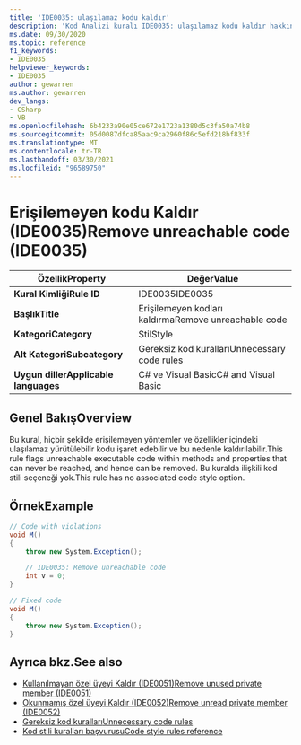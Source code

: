 ```yaml
---
title: 'IDE0035: ulaşılamaz kodu kaldır'
description: 'Kod Analizi kuralı IDE0035: ulaşılamaz kodu kaldır hakkında bilgi edinin'
ms.date: 09/30/2020
ms.topic: reference
f1_keywords:
- IDE0035
helpviewer_keywords:
- IDE0035
author: gewarren
ms.author: gewarren
dev_langs:
- CSharp
- VB
ms.openlocfilehash: 6b4233a90e05ce672e1723a1380d5c3fa50a74b8
ms.sourcegitcommit: 05d0087dfca85aac9ca2960f86c5efd218bf833f
ms.translationtype: MT
ms.contentlocale: tr-TR
ms.lasthandoff: 03/30/2021
ms.locfileid: "96589750"
---
```

# <a name="remove-unreachable-code-ide0035"></a><span data-ttu-id="959a9-103">Erişilemeyen kodu Kaldır (IDE0035)</span><span class="sxs-lookup"><span data-stu-id="959a9-103">Remove unreachable code (IDE0035)</span></span>

|<span data-ttu-id="959a9-104">Özellik</span><span class="sxs-lookup"><span data-stu-id="959a9-104">Property</span></span>|<span data-ttu-id="959a9-105">Değer</span><span class="sxs-lookup"><span data-stu-id="959a9-105">Value</span></span>|
|-|-|
| <span data-ttu-id="959a9-106">**Kural Kimliği**</span><span class="sxs-lookup"><span data-stu-id="959a9-106">**Rule ID**</span></span> | <span data-ttu-id="959a9-107">IDE0035</span><span class="sxs-lookup"><span data-stu-id="959a9-107">IDE0035</span></span> |
| <span data-ttu-id="959a9-108">**Başlık**</span><span class="sxs-lookup"><span data-stu-id="959a9-108">**Title**</span></span> | <span data-ttu-id="959a9-109">Erişilemeyen kodları kaldırma</span><span class="sxs-lookup"><span data-stu-id="959a9-109">Remove unreachable code</span></span> |
| <span data-ttu-id="959a9-110">**Kategori**</span><span class="sxs-lookup"><span data-stu-id="959a9-110">**Category**</span></span> | <span data-ttu-id="959a9-111">Stil</span><span class="sxs-lookup"><span data-stu-id="959a9-111">Style</span></span> |
| <span data-ttu-id="959a9-112">**Alt Kategori**</span><span class="sxs-lookup"><span data-stu-id="959a9-112">**Subcategory**</span></span> | <span data-ttu-id="959a9-113">Gereksiz kod kuralları</span><span class="sxs-lookup"><span data-stu-id="959a9-113">Unnecessary code rules</span></span> |
| <span data-ttu-id="959a9-114">**Uygun diller**</span><span class="sxs-lookup"><span data-stu-id="959a9-114">**Applicable languages**</span></span> | <span data-ttu-id="959a9-115">C# ve Visual Basic</span><span class="sxs-lookup"><span data-stu-id="959a9-115">C# and Visual Basic</span></span> |

## <a name="overview"></a><span data-ttu-id="959a9-116">Genel Bakış</span><span class="sxs-lookup"><span data-stu-id="959a9-116">Overview</span></span>

<span data-ttu-id="959a9-117">Bu kural, hiçbir şekilde erişilemeyen yöntemler ve özellikler içindeki ulaşılamaz yürütülebilir kodu işaret edebilir ve bu nedenle kaldırılabilir.</span><span class="sxs-lookup"><span data-stu-id="959a9-117">This rule flags unreachable executable code within methods and properties that can never be reached, and hence can be removed.</span></span> <span data-ttu-id="959a9-118">Bu kuralda ilişkili kod stili seçeneği yok.</span><span class="sxs-lookup"><span data-stu-id="959a9-118">This rule has no associated code style option.</span></span>

## <a name="example"></a><span data-ttu-id="959a9-119">Örnek</span><span class="sxs-lookup"><span data-stu-id="959a9-119">Example</span></span>

```csharp
// Code with violations
void M()
{
    throw new System.Exception();

    // IDE0035: Remove unreachable code
    int v = 0;
}

// Fixed code
void M()
{
    throw new System.Exception();
}
```

## <a name="see-also"></a><span data-ttu-id="959a9-120">Ayrıca bkz.</span><span class="sxs-lookup"><span data-stu-id="959a9-120">See also</span></span>

- [<span data-ttu-id="959a9-121">Kullanılmayan özel üyeyi Kaldır (IDE0051)</span><span class="sxs-lookup"><span data-stu-id="959a9-121">Remove unused private member (IDE0051)</span></span>](ide0051.md)
- [<span data-ttu-id="959a9-122">Okunmamış özel üyeyi Kaldır (IDE0052)</span><span class="sxs-lookup"><span data-stu-id="959a9-122">Remove unread private member (IDE0052)</span></span>](ide0052.md)
- [<span data-ttu-id="959a9-123">Gereksiz kod kuralları</span><span class="sxs-lookup"><span data-stu-id="959a9-123">Unnecessary code rules</span></span>](unnecessary-code-rules.md)
- [<span data-ttu-id="959a9-124">Kod stili kuralları başvurusu</span><span class="sxs-lookup"><span data-stu-id="959a9-124">Code style rules reference</span></span>](index.md)
